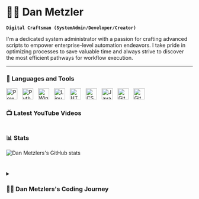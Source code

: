 # 🏄‍♂️ Dan Metzler

**`Digital Craftsman (SystemAdmin/Developer/Creator)`**

I'm a dedicated system administrator with a passion for crafting advanced scripts to empower enterprise-level automation endeavors. I take pride in optimizing processes to save valuable time and always strive to discover the most efficient pathways for workflow execution.

   <!-- <p align="left">
      <a href="https://www.youtube.com/c/fknight?sub_confirmation=1">
         <img alt="youtube subscribers" title="Subscribe to my YouTube channel" src="https://custom-icon-badges.demolab.com/youtube/channel/subscribers/UC2WHjPDvbE6O328n17ZGcfg?color=%23E05D44&label=SUBSCRIBE&logo=video&logoColor=white&style=for-the-badge&labelColor=CE4630"/></a> 
      <a href="https://www.youtube.com/c/fknight">
         <img alt="youtube views" title="YouTube views" src="https://custom-icon-badges.demolab.com/youtube/channel/views/UC2WHjPDvbE6O328n17ZGcfg?color=%23E1AD0E&logo=eye&logoColor=white&style=for-the-badge&labelColor=C79600"/></a> 
      <a href="https://github.com/ForrestKnight?tab=followers">
         <img alt="followers" title="Follow me on Github" src="https://custom-icon-badges.demolab.com/github/followers/ForrestKnight?color=236ad3&labelColor=1155ba&style=for-the-badge&logo=person-add&label=Follow&logoColor=white"/></a>
      <a href="https://github.com/ForrestKnight?tab=repositories&sort=stargazers">
         <img alt="total stars" title="Total stars on GitHub" src="https://custom-icon-badges.demolab.com/github/stars/ForrestKnight?color=55960c&style=for-the-badge&labelColor=488207&logo=star"/></a>
   </p> -->

---

### 🧰 Languages and Tools

<img align="left" alt="PowerShell" width="30px" style="padding-right:10px;" src="https://icons8.com/icon/FwaVI1qCE7hQ/powershell" />
<img align="left" alt="Python" width="30px" style="padding-right:10px;" src="https://cdn.jsdelivr.net/gh/devicons/devicon/icons/python/python-original.svg" />
<img align="left" alt="Windows" width="30px" style="padding-right:10px;" src="https://cdn.jsdelivr.net/gh/devicons/devicon/icons/windows8/windows8-original.svg" />
<img align="left" alt="Linux" width="30px" style="padding-right:10px;" src="https://cdn.jsdelivr.net/gh/devicons/devicon/icons/linux/linux-original.svg" />
<img align="left" alt="HTML" width="30px" style="padding-right:10px;" src="https://cdn.jsdelivr.net/gh/devicons/devicon/icons/html5/html5-plain.svg" />
<img align="left" alt="CSS" width="30px" style="padding-right:10px;" src="https://cdn.jsdelivr.net/gh/devicons/devicon/icons/css3/css3-plain.svg" />
<img align="left" alt="JavaScript" width="30px" style="padding-right:10px;" src="https://cdn.jsdelivr.net/gh/devicons/devicon/icons/javascript/javascript-plain.svg" />
<img align="left" alt="GitHub" width="30px" style="padding-right:10px;" src="https://cdn.jsdelivr.net/gh/devicons/devicon/icons/github/github-original.svg" />
<img align="left" alt="Git" width="30px" style="padding-right:10px;" src="https://cdn.jsdelivr.net/gh/devicons/devicon/icons/git/git-original.svg" />

<br />

#



### 📺 Latest YouTube Videos

<!-- BEGIN YOUTUBE-CARDS -->
<!-- [![If the code works, don’t touch it.](https://ytcards.demolab.com/?id=wT07kW-aPUQ&title=If+the+code+works%2C+don%E2%80%99t+touch+it.&lang=en&timestamp=1693929644&background_color=%230d1117&title_color=%23ffffff&stats_color=%23dedede&max_title_lines=1&width=250&border_radius=5&duration=58 "If the code works, don’t touch it.")](https://www.youtube.com/watch?v=wT07kW-aPUQ)
[![I Built an AI That Feeds Me Coffee for Maximum Efficiency](https://ytcards.demolab.com/?id=tyAPu2cCOZE&title=I+Built+an+AI+That+Feeds+Me+Coffee+for+Maximum+Efficiency&lang=en&timestamp=1693404079&background_color=%230d1117&title_color=%23ffffff&stats_color=%23dedede&max_title_lines=1&width=250&border_radius=5&duration=539 "I Built an AI That Feeds Me Coffee for Maximum Efficiency")](https://www.youtube.com/watch?v=tyAPu2cCOZE)
[![My Entire Computer Science Student Setup in Notion](https://ytcards.demolab.com/?id=Nv1Z3Aximdg&title=My+Entire+Computer+Science+Student+Setup+in+Notion&lang=en&timestamp=1692043807&background_color=%230d1117&title_color=%23ffffff&stats_color=%23dedede&max_title_lines=1&width=250&border_radius=5&duration=1296 "My Entire Computer Science Student Setup in Notion")](https://www.youtube.com/watch?v=Nv1Z3Aximdg)
[![Stack Overflow is dead 😂](https://ytcards.demolab.com/?id=xsXisg-rceQ&title=Stack+Overflow+is+dead+%F0%9F%98%82&lang=en&timestamp=1691589645&background_color=%230d1117&title_color=%23ffffff&stats_color=%23dedede&max_title_lines=1&width=250&border_radius=5&duration=179 "Stack Overflow is dead 😂")](https://www.youtube.com/watch?v=xsXisg-rceQ)
[![How I Remember Everything (as a programmer)](https://ytcards.demolab.com/?id=u5DGCj5QQTg&title=How+I+Remember+Everything+%28as+a+programmer%29&lang=en&timestamp=1691420442&background_color=%230d1117&title_color=%23ffffff&stats_color=%23dedede&max_title_lines=1&width=250&border_radius=5&duration=592 "How I Remember Everything (as a programmer)")](https://www.youtube.com/watch?v=u5DGCj5QQTg)
[![Three tools that enhance my coding workflow](https://ytcards.demolab.com/?id=o4v1tFN7SBk&title=Three+tools+that+enhance+my+coding+workflow&lang=en&timestamp=1689693304&background_color=%230d1117&title_color=%23ffffff&stats_color=%23dedede&max_title_lines=1&width=250&border_radius=5&duration=60 "Three tools that enhance my coding workflow")](https://www.youtube.com/watch?v=o4v1tFN7SBk) -->
<!-- END YOUTUBE-CARDS -->

<!--[<img src="https://custom-icon-badges.demolab.com/badge/-Subscribe%20For%20More-red?style=for-the-badge&logo=video&logoColor=white"/>](https://www.youtube.com/c/fknight?sub_confirmation=1) -->

#

### 📊 Stats

![Dan Metzlers's GitHub stats](https://github-readme-stats.vercel.app/api?username=dmetz12t&show_icons=true&theme=gruvbox)

<!-- ![GitHub Streak](https://streak-stats.demolab.com?user=ForrestKnight&theme=gruvbox&border_radius=4.5) -->

#

<details>
 <summary><h3>👨‍💻 Dan Metzlers's Coding Journey</h3></summary>
My coding journey commenced during my days as a curious information systems student, eager to explore the endless possibilities of the tech world. Upon graduating, I secured a role as a system administrator, specializing in Identity and Access Management (IAM) and PrivilegedAccess Management (PAM). Within this domain, I encountered numerous monotonous and repetitive tasks that fueled my determination to embrace PowerShell and Python, two powerful languages for automation and scripting. My aspiration is to further advance my skills in the automationrealm and transition into the exciting world of DevOps, where I can blend my newfound scripting expertise with a holistic approach to software development and operations.
